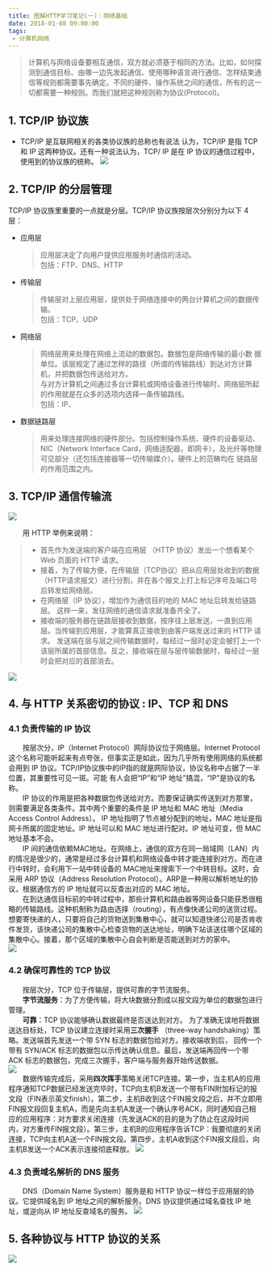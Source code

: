 ```yaml
---
title: 图解HTTP学习笔记(一)：网络基础
date: 2018-01-08 09:00:00
tags:
 - 计算机网络
---
```


>计算机与网络设备要相互通信，双方就必须基于相同的方法。比如，如何探测到通信目标、由哪一边先发起通信、使用哪种语言进行通信、怎样结束通信等规则都需要事先确定。不同的硬件、操作系统之间的通信，所有的这一切都需要一种规则。而我们就把这种规则称为协议(Protocol)。  

## 1. TCP/IP 协议族
* TCP/IP 是互联网相关的各类协议族的总称也有说法 认为，TCP/IP 是指 TCP 和 IP 这两种协议。还有一种说法认为，TCP/ IP 是在 IP 协议的通信过程中，使用到的协议族的统称。
![](http://ww1.sinaimg.cn/large/9f4be9b7ly1fn909ehzhqj20ml0b23zo.jpg)

## 2. TCP/IP 的分层管理 
TCP/IP 协议族里重要的一点就是分层。TCP/IP 协议族按层次分别分为以下 4 层：
- 应用层
    > 应用层决定了向用户提供应用服务时通信的活动。  
    包括：FTP、DNS、HTTP
- 传输层
    > 传输层对上层应用层，提供处于网络连接中的两台计算机之间的数据传输。    
    包括：TCP、UDP
- 网络层
    > 网络层用来处理在网络上流动的数据包。数据包是网络传输的最小数 据单位。该层规定了通过怎样的路径（所谓的传输路线）到达对方计算机，并把数据包传送给对方。        
    与对方计算机之间通过多台计算机或网络设备进行传输时，网络层所起的作用就是在众多的选项内选择一条传输路线。    
    包括：IP、
- 数据链路层
    > 用来处理连接网络的硬件部分。包括控制操作系统、硬件的设备驱动、NIC（Network Interface Card，网络适配器，即网卡），及光纤等物理可见部分（还包括连接器等一切传输媒介）。硬件上的范畴均在 链路层的作用范围之内。

## 3. TCP/IP 通信传输流
![](http://ww1.sinaimg.cn/large/9f4be9b7gy1fn90nekhk9j20lw0gzq3t.jpg)

&emsp;&emsp;用 HTTP 举例来说明：
> - 首先作为发送端的客户端在应用层 （HTTP 协议）发出一个想看某个 Web 页面的 HTTP 请求。 
> - 接着，为了传输方便，在传输层（TCP协议）把从应用层处收到的数据（HTTP请求报文）进行分割，并在各个报文上打上标记序号及端口号后转发给网络层。
> - 在网络层（IP 协议），增加作为通信目的地的 MAC 地址后转发给链路层。 这样一来，发往网络的通信请求就准备齐全了。
> - 接收端的服务器在链路层接收到数据，按序往上层发送，一直到应用层。当传输到应用层，才能算真正接收到由客户端发送过来的 HTTP 请求。 发送端在层与层之间传输数据时，每经过一层时必定会被打上一个该层所属的首部信息。反之，接收端在层与层传输数据时，每经过一层 时会把对应的首部消去。 

![](http://ww1.sinaimg.cn/large/9f4be9b7gy1fn911rcesrj20hq0g2wfx.jpg)

## 4. 与 HTTP 关系密切的协议 : IP、TCP 和 DNS
### 4.1 负责传输的 IP 协议
&emsp;&emsp;按层次分，IP（Internet Protocol）网际协议位于网络层。Internet Protocol 这个名称可能听起来有点夸张，但事实正是如此，因为几乎所有使用网络的系统都会用到 IP 协议。TCP/IP协议族中的IP指的就是网际协议，协议名称中占据了一半位置，其重要性可见一斑。可能 有人会把“IP”和“IP 地址”搞混，“IP”是协议的名称。    
&emsp;&emsp;IP 协议的作用是把各种数据包传送给对方。而要保证确实传送到对方那里，则需要满足各类条件。其中两个重要的条件是 IP 地址和 MAC 地址（Media Access Control Address）。
IP 地址指明了节点被分配到的地址，MAC 地址是指网卡所属的固定地址。IP 地址可以和 MAC 地址进行配对。IP 地址可变，但 MAC 地址基本不会。  
&emsp;&emsp;IP 间的通信依赖MAC地址。在网络上，通信的双方在同一局域网（LAN）内的情况是很少的，通常是经过多台计算机和网络设备中转才能连接到对方。而在进行中转时，会利用下一站中转设备的 MAC地址来搜索下一个中转目标。这时，会采用 ARP 协议（Address Resolution Protocol）。ARP是一种用以解析地址的协议，根据通信方的 IP 地址就可以反查出对应的 MAC 地址。  
&emsp;&emsp;在到达通信目标前的中转过程中，那些计算机和路由器等网设备只能获悉很粗略的传输路线。这种机制称为路由选择（routing），有点像快递公司的送货过程。想要寄快递的人，只要将自己的货物送到集散中心，就可以知道快递公司是否肯收件发货，该快递公司的集散中心检查货物的送达地址，明确下站该送往哪个区域的集散中心。接着，那个区域的集散中心自会判断是否能送到对方的家中。    
![](http://ww1.sinaimg.cn/large/9f4be9b7gy1fn91gr85zcj20hu0fygng.jpg)
### 4.2 确保可靠性的 TCP 协议 
&emsp;&emsp;按层次分，TCP 位于传输层，提供可靠的字节流服务。    
&emsp;&emsp;**字节流服务**：为了方便传输，将大块数据分割成以报文段为单位的数据包进行管理。    
&emsp;&emsp;**可靠**：TCP 协议能够确认数据最终是否送达到对方。
为了准确无误地将数据送达目标处，TCP 协议建立连接时采用**三次握手** （three-way handshaking）策略。发送端首先发送一个带 SYN 标志的数据包给对方。接收端收到后， 回传一个带有 SYN/ACK 标志的数据包以示传达确认信息。最后，发送端再回传一个带 ACK 标志的数据包，完成三次握手，客户端与服务器开始传送数据。  
![](http://ww1.sinaimg.cn/large/9f4be9b7gy1fn9202w8hjj20gu09smy8.jpg)   
&emsp;&emsp;数据传输完成后，采用**四次挥手**策略关闭TCP连接。第一步，当主机A的应用程序通知TCP数据已经发送完毕时，TCP向主机B发送一个带有FIN附加标记的报文段（FIN表示英文finish）。第二步，主机B收到这个FIN报文段之后，并不立即用FIN报文段回复主机A，而是先向主机A发送一个确认序号ACK，同时通知自己相应的应用程序：对方要求关闭连接（先发送ACK的目的是为了防止在这段时间内，对方重传FIN报文段）。第三步，主机B的应用程序告诉TCP：我要彻底的关闭连接，TCP向主机A送一个FIN报文段。第四步，主机A收到这个FIN报文段后，向主机B发送一个ACK表示连接彻底释放。
![](http://ww1.sinaimg.cn/large/9f4be9b7gy1fndyec0z8sj20j50k8dj6.jpg)   

### 4.3 负责域名解析的 DNS 服务
&emsp;&emsp;DNS（Domain Name System）服务是和 HTTP 协议一样位于应用层的协议。它提供域名到 IP 地址之间的解析服务。DNS 协议提供通过域名查找 IP 地址，或逆向从 IP 地址反查域名的服务。
![](http://ww1.sinaimg.cn/large/9f4be9b7gy1fn928lf7mvj20l80ejacc.jpg)

## 5. 各种协议与 HTTP 协议的关系
![](http://ww1.sinaimg.cn/large/9f4be9b7gy1fn92gh1d59j20n60vnduc.jpg)